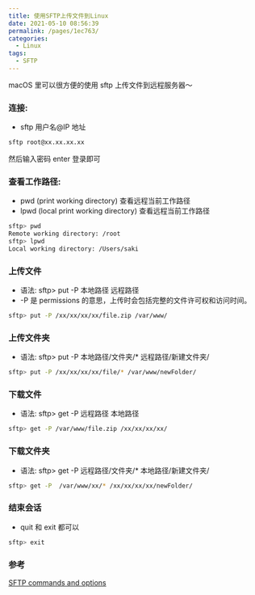 ```yaml
---
title: 使用SFTP上传文件到Linux
date: 2021-05-10 08:56:39
permalink: /pages/1ec763/
categories:
  - Linux
tags:
  - SFTP
---
```


<span class="span-shadow">macOS</span> 里可以很方便的使用 <span class="span-shadow">sftp</span> 上传文件到远程服务器～

### **连接:**

- <span class="span-shadow">sftp 用户名@IP 地址</span>

```bash
sftp root@xx.xx.xx.xx
```

<!-- more -->

然后输入密码 <span class="span-shadow">enter</span> 登录即可

### **查看工作路径:**

- <span class="span-shadow">pwd</span> <span class="span-shadow">(print working directory)</span> 查看远程当前工作路径
- <span class="span-shadow">lpwd</span> <span class="span-shadow">(local print working directory)</span> 查看远程当前工作路径

```bash
sftp> pwd
Remote working directory: /root
sftp> lpwd
Local working directory: /Users/saki
```

### **上传文件**

- 语法: <span class="span-shadow">sftp></span> <span class="span-shadow">put -P 本地路径 远程路径</span>
- <span class="span-shadow">-P</span> 是 <span class="span-shadow">permissions</span> 的意思，上传时会包括完整的文件许可权和访问时间。

```bash
sftp> put -P /xx/xx/xx/xx/file.zip /var/www/
```

### **上传文件夹**

- 语法: <span class="span-shadow">sftp></span> <span class="span-shadow">put -P 本地路径/文件夹/\* 远程路径/新建文件夹/</span>

```bash
sftp> put -P /xx/xx/xx/xx/file/* /var/www/newFolder/
```

### **下载文件**

- 语法: <span class="span-shadow">sftp></span> <span class="span-shadow">get -P 远程路径 本地路径</span>

```bash
sftp> get -P /var/www/file.zip /xx/xx/xx/xx/
```

### **下载文件夹**

- 语法: <span class="span-shadow">sftp></span> <span class="span-shadow">get -P 远程路径/文件夹/\* 本地路径/新建文件夹/</span>

```bash
sftp> get -P  /var/www/xx/* /xx/xx/xx/xx/newFolder/
```

### **结束会话**

- <span class="span-shadow">quit</span> 和 <span class="span-shadow">exit</span> 都可以

```bash
sftp> exit
```


### 参考

[SFTP commands and options](https://learn.akamai.com/en-us/webhelp/netstorage/netstorage-user-guide/GUID-E0B5C44E-7618-4C41-B9AB-186CF3E28628.html)